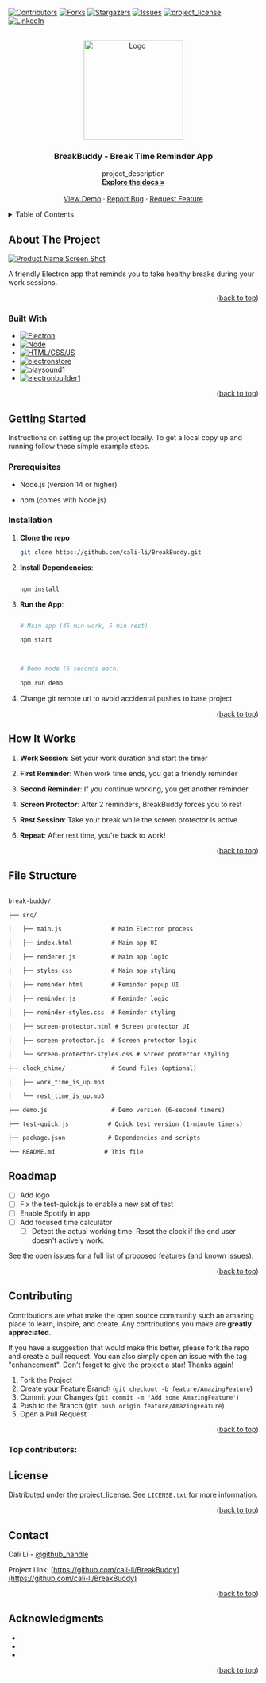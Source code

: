 <a id="readme-top"></a>
[![Contributors][contributors-shield]][contributors-url]
[![Forks][forks-shield]][forks-url]
[![Stargazers][stars-shield]][stars-url]
[![Issues][issues-shield]][issues-url]
[![project_license][license-shield]][license-url]
[![LinkedIn][linkedin-shield]][linkedin-url]

 <br />
<div align="center">
  <a href="https://github.com/cali-li/BreakBuddy">
    <img src="assets/icon.png" alt="Logo" width="200" height="200">
  </a>

<h3 align="center">BreakBuddy - Break Time Reminder App</h3>

  <p align="center">
    project_description
    <br />
    <a href="https://github.com/cali-li/BreakBuddy/blob/master/doc/doc_readme.md"><strong>Explore the docs »</strong></a>
    <br />
    <br />
    <a href="https://github.com/cali-li/BreakBuddy/blob/master/doc/doc_readme.md">View Demo</a>
    &middot;
    <a href="https://github.com/cali-li/BreakBuddy/issues/new?labels=bug&template=bug-report---.md">Report Bug</a>
    &middot;
    <a href="https://github.com/cali-li/BreakBuddy/issues/new?labels=enhancement&template=feature-request---.md">Request Feature</a>
  </p>
</div>
<!-- TABLE OF CONTENTS -->
<details>
  <summary>Table of Contents</summary>
  <ol>
    <li>
      <a href="#about-the-project">About The Project</a>
      <ul>
        <li><a href="#built-with">Built With</a></li>
      </ul>
    </li>
    <li>
      <a href="#getting-started">Getting Started</a>
      <ul>
        <li><a href="#prerequisites">Prerequisites</a></li>
        <li><a href="#installation">Installation</a></li>
      </ul>
    </li>
    <li><a href="#how-it-works">How It Works</a></li>
    <li><a href="#file-structure">File Structure</a></li>
    <li><a href="#roadmap">Roadmap</a></li>
    <li><a href="#contributing">Contributing</a></li>
    <li><a href="#license">License</a></li>
    <li><a href="#contact">Contact</a></li>
    <li><a href="#acknowledgments">Acknowledgments</a></li>
  </ol>
</details>


## About The Project
[![Product Name Screen Shot][product-screenshot]](https://github.com/cali-li/BreakBuddy/doc/screenshot.png)

A friendly Electron app that reminds you to take healthy breaks during your work sessions.

<p align="right">(<a href="#readme-top">back to top</a>)</p>


### Built With

* [![Electron][Electron.js]][Electron.url]
* [![Node][Node.js]][Node.url]
* [![HTML/CSS/JS][HTML/CSS/JavaScript]][html.url]
* [![electronstore][electronstore]][electronstore.url]
* [![playsound1][playsound]][playsound.url]
* [![electronbuilder1][electronbuilder]][electronbuild.url]

<p align="right">(<a href="#readme-top">back to top</a>)</p>


## Getting Started

Instructions on setting up the project locally.
To get a local copy up and running follow these simple example steps.

### Prerequisites

- Node.js (version 14 or higher)

- npm (comes with Node.js)

### Installation

1. **Clone the repo**
   ```sh
   git clone https://github.com/cali-li/BreakBuddy.git
   ```

2. **Install Dependencies**:

   ```bash

   npm install

   ```

 
3. **Run the App**:

   ```bash

   # Main app (45 min work, 5 min rest)

   npm start

  

   # Demo mode (6 seconds each)

   npm run demo


   ```

 
4. Change git remote url to avoid accidental pushes to base project

<p align="right">(<a href="#readme-top">back to top</a>)</p>


<!-- USAGE EXAMPLES -->
## How It Works

1. **Work Session**: Set your work duration and start the timer

2. **First Reminder**: When work time ends, you get a friendly reminder

3. **Second Reminder**: If you continue working, you get another reminder

4. **Screen Protector**: After 2 reminders, BreakBuddy forces you to rest

5. **Rest Session**: Take your break while the screen protector is active

6. **Repeat**: After rest time, you're back to work!


<p align="right">(<a href="#readme-top">back to top</a>)</p>


## File Structure


```

break-buddy/

├── src/

│   ├── main.js              # Main Electron process

│   ├── index.html           # Main app UI

│   ├── renderer.js          # Main app logic

│   ├── styles.css           # Main app styling

│   ├── reminder.html        # Reminder popup UI

│   ├── reminder.js          # Reminder logic

│   ├── reminder-styles.css  # Reminder styling

│   ├── screen-protector.html # Screen protector UI

│   ├── screen-protector.js  # Screen protector logic

│   └── screen-protector-styles.css # Screen protector styling

├── clock_chime/             # Sound files (optional)

│   ├── work_time_is_up.mp3

│   └── rest_time_is_up.mp3

├── demo.js                  # Demo version (6-second timers)

├── test-quick.js           # Quick test version (1-minute timers)

├── package.json            # Dependencies and scripts

└── README.md              # This file

```



<!-- ROADMAP -->
## Roadmap
- [ ] Add logo
- [ ] Fix the test-quick.js to enable a new set of test
- [ ] Enable Spotify in app
- [ ] Add focused time calculator
    - [ ] Detect the actual working time. Reset the clock if the end user doesn't actively work.

See the [open issues](https://github.com/cali-li/BreakBuddy/issues) for a full list of proposed features (and known issues).

<p align="right">(<a href="#readme-top">back to top</a>)</p>




<!-- CONTRIBUTING -->
## Contributing

Contributions are what make the open source community such an amazing place to learn, inspire, and create. Any contributions you make are **greatly appreciated**.

If you have a suggestion that would make this better, please fork the repo and create a pull request. You can also simply open an issue with the tag "enhancement".
Don't forget to give the project a star! Thanks again!

1. Fork the Project
2. Create your Feature Branch (`git checkout -b feature/AmazingFeature`)
3. Commit your Changes (`git commit -m 'Add some AmazingFeature'`)
4. Push to the Branch (`git push origin feature/AmazingFeature`)
5. Open a Pull Request

<p align="right">(<a href="#readme-top">back to top</a>)</p>

### Top contributors:

<!-- <a href="https://github.com/github_username/repo_name/graphs/contributors">
  <img src="https://contrib.rocks/image?repo=github_username/repo_name" alt="contrib.rocks image" />
</a> -->


<!-- LICENSE -->
## License

Distributed under the project_license. See `LICENSE.txt` for more information.

<p align="right">(<a href="#readme-top">back to top</a>)</p>



<!-- CONTACT -->
## Contact

Cali Li - [@github_handle](https://github.com/cali-li) 

Project Link: [https://github.com/cali-li/BreakBuddy](https://github.com/cali-li/BreakBuddy)

<p align="right">(<a href="#readme-top">back to top</a>)</p>



<!-- ACKNOWLEDGMENTS -->
## Acknowledgments

* []()
* []()
* []()

<p align="right">(<a href="#readme-top">back to top</a>)</p>


<!-- MARKDOWN LINKS & IMAGES -->
<!-- https://www.markdownguide.org/basic-syntax/#reference-style-links -->
[contributors-shield]: https://img.shields.io/github/contributors/cali-li/BreakBuddy.svg?style=for-the-badge
[contributors-url]: https://github.com/cali-li/BreakBuddy/graphs/contributors
[forks-shield]: https://img.shields.io/github/forks/cali-li/BreakBuddy.svg?style=for-the-badge
[forks-url]: https://github.com/cali-li/BreakBuddy/network/members
[stars-shield]: https://img.shields.io/github/stars/cali-li/BreakBuddy.svg?style=for-the-badge
[stars-url]: https://github.com/cali-li/BreakBuddy/stargazers
[issues-shield]: https://img.shields.io/github/issues/cali-li/BreakBuddy.svg?style=for-the-badge
[issues-url]: https://github.com/cali-li/BreakBuddy/issues
[license-shield]: https://img.shields.io/github/license/cali-li/BreakBuddy.svg?style=for-the-badge
[license-url]: https://github.com/cali-li/BreakBuddy/blob/master/LICENSE.txt
[linkedin-shield]: https://img.shields.io/badge/-LinkedIn-black.svg?style=for-the-badge&logo=linkedin&colorB=555
[linkedin-url]: https://linkedin.com/in/cali-li
[product-screenshot]: doc/screenshot.png
[Electron.js]: https://img.shields.io/badge/Electron.js-000000?style=for-the-badge&logo=electron&logoColor=#47848F
[Electron.url]: https://www.electronjs.org/
[Node.js]: https://img.shields.io/badge/Node.js-000000?style=for-the-badge&logo=nodedotjs&logoColor=#5FA04E
[Node.url]: https://nodejs.org/
[HTML/CSS/JavaScript]: https://img.shields.io/badge/HTML/CSS/JavaScript-000000?style=for-the-badge&logo=html5&logoColor=#E34F26
[html.url]: https://developer.mozilla.org/
[electronstore]: https://img.shields.io/badge/electronstore-000000?style=for-the-badge&logo=github&logoColor=#181717
[electronstore.url]: https://github.com/sindresorhus/electron-store
[playsound]: https://img.shields.io/badge/playsound-000000?style=for-the-badge&logo=github&logoColor=#181717
[playsound.url]: https://github.com/shime/play-sound
[electronbuilder]: https://img.shields.io/badge/electronbuilder-000000?style=for-the-badge&logo=electronbuilder&logoColor=##000000
[electronbuild.url]: https://www.electron.build/

[React.js]: https://img.shields.io/badge/React-20232A?style=for-the-badge&logo=react&logoColor=61DAFB
[React-url]: https://reactjs.org/
[Vue.js]: https://img.shields.io/badge/Vue.js-35495E?style=for-the-badge&logo=vuedotjs&logoColor=4FC08D
[Vue-url]: https://vuejs.org/
[Angular.io]: https://img.shields.io/badge/Angular-DD0031?style=for-the-badge&logo=angular&logoColor=white
[Angular-url]: https://angular.io/
[Svelte.dev]: https://img.shields.io/badge/Svelte-4A4A55?style=for-the-badge&logo=svelte&logoColor=FF3E00
[Svelte-url]: https://svelte.dev/
[Laravel.com]: https://img.shields.io/badge/Laravel-FF2D20?style=for-the-badge&logo=laravel&logoColor=white
[Laravel-url]: https://laravel.com
[Bootstrap.com]: https://img.shields.io/badge/Bootstrap-563D7C?style=for-the-badge&logo=bootstrap&logoColor=white
[Bootstrap-url]: https://getbootstrap.com
[JQuery.com]: https://img.shields.io/badge/jQuery-0769AD?style=for-the-badge&logo=jquery&logoColor=white
[JQuery-url]: https://jquery.com 
